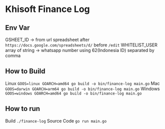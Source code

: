 # Khisoft Finance Log

## Env Var
GSHEET_ID -> from url spreadsheet after `https://docs.google.com/spreadsheets/d/` before `/edit` 
WHITELIST_USER array of string -> whatsapp number using 62(Indonesia ID) separated by comma 

## How to Build
Linux `GOOS=linux GOARCH=amd64 go build -o bin/finance-log main.go` 
Mac `GOOS=darwin GOARCH=arm64 go build -o bin/finance-log main.go` 
Windows `GOOS=windows GOARCH=amd64 go build -o bin/finance-log main.go`

## How to run 
Build `./finance-log` 
Source Code `go run main.go`